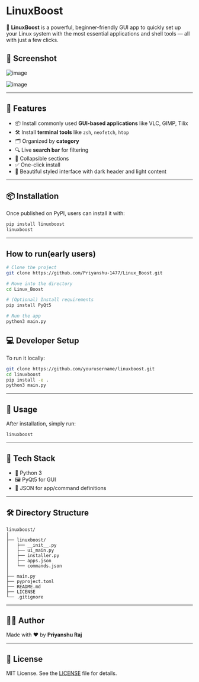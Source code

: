 # LinuxBoost

🚀 **LinuxBoost** is a powerful, beginner-friendly GUI app to quickly set up your Linux system with the most essential applications and shell tools — all with just a few clicks.

## 📸 Screenshot

![image](https://github.com/user-attachments/assets/4aa958d1-0756-4423-893f-a024113cf49d)

![image](https://github.com/user-attachments/assets/e13aa979-d017-4ec0-b679-aa40e3df83f1)



---

## 🔧 Features

- 📦 Install commonly used **GUI-based applications** like VLC, GIMP, Tilix  
- 🛠️ Install **terminal tools** like `zsh`, `neofetch`, `htop`  
- 🗂️ Organized by **category**  
- 🔍 Live **search bar** for filtering  
- 🔽 Collapsible sections  
- ✅ One-click install  
- 🌙 Beautiful styled interface with dark header and light content  

---

## 📦 Installation

Once published on PyPI, users can install it with:

```bash
pip install linuxboost
linuxboost
```

---

## How to run(early users)


```bash
# Clone the project
git clone https://github.com/Priyanshu-1477/Linux_Boost.git

# Move into the directory
cd Linux_Boost

# (Optional) Install requirements
pip install PyQt5

# Run the app
python3 main.py
```



## 💻 Developer Setup

To run it locally:

```bash
git clone https://github.com/yourusername/linuxboost.git
cd linuxboost
pip install -e .
python3 main.py
```

---

## 🚀 Usage

After installation, simply run:

```bash
linuxboost
```

---

## 🧩 Tech Stack

- 🐍 Python 3  
- 🖼️ PyQt5 for GUI  
- 📁 JSON for app/command definitions  

---

## 🛠️ Directory Structure

```
linuxboost/
│
├── linuxboost/
│   ├── __init__.py
│   ├── ui_main.py
│   ├── installer.py
│   ├── apps.json
│   └── commands.json
│
├── main.py
├── pyproject.toml
├── README.md
├── LICENSE
└── .gitignore
```

---

## 👨‍💻 Author

Made with ❤️ by **Priyanshu Raj**

---

## 📜 License

MIT License. See the [LICENSE](LICENSE) file for details.
